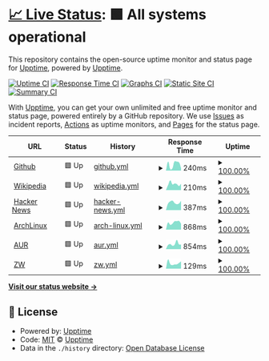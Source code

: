 # [📈 Live Status](https://upptime.github.io/upptime): <!--live status--> **🟩 All systems operational**

This repository contains the open-source uptime monitor and status page for [Upptime](https://upptime.js.org), powered by [Upptime](https://github.com/upptime/upptime).

[![Uptime CI](https://github.com/0xMRTT/status/workflows/Uptime%20CI/badge.svg)](https://github.com/0xMRTT/status/actions?query=workflow%3A%22Uptime+CI%22)
[![Response Time CI](https://github.com/0xMRTT/status/workflows/Response%20Time%20CI/badge.svg)](https://github.com/0xMRTT/status/actions?query=workflow%3A%22Response+Time+CI%22)
[![Graphs CI](https://github.com/0xMRTT/status/workflows/Graphs%20CI/badge.svg)](https://github.com/0xMRTT/status/actions?query=workflow%3A%22Graphs+CI%22)
[![Static Site CI](https://github.com/0xMRTT/status/workflows/Static%20Site%20CI/badge.svg)](https://github.com/0xMRTT/status/actions?query=workflow%3A%22Static+Site+CI%22)
[![Summary CI](https://github.com/0xMRTT/status/workflows/Summary%20CI/badge.svg)](https://github.com/0xMRTT/status/actions?query=workflow%3A%22Summary+CI%22)

With [Upptime](https://upptime.js.org), you can get your own unlimited and free uptime monitor and status page, powered entirely by a GitHub repository. We use [Issues](https://github.com/upptime/upptime/issues) as incident reports, [Actions](https://github.com/0xMRTT/status/actions) as uptime monitors, and [Pages](https://upptime.github.io/upptime) for the status page.

<!--start: status pages-->
<!-- This summary is generated by Upptime (https://github.com/upptime/upptime) -->
<!-- Do not edit this manually, your changes will be overwritten -->
<!-- prettier-ignore -->
| URL | Status | History | Response Time | Uptime |
| --- | ------ | ------- | ------------- | ------ |
| <img alt="" src="https://favicons.githubusercontent.com/www.github.com" height="13"> [Github](https://www.github.com) | 🟩 Up | [github.yml](https://github.com/0xMRTT/status/commits/HEAD/history/github.yml) | <details><summary><img alt="Response time graph" src="./graphs/github/response-time-week.png" height="20"> 240ms</summary><br><a href="https://0xMRTT.github.io/status/history/github"><img alt="Response time 317" src="https://img.shields.io/endpoint?url=https%3A%2F%2Fraw.githubusercontent.com%2F0xMRTT%2Fstatus%2FHEAD%2Fapi%2Fgithub%2Fresponse-time.json"></a><br><a href="https://0xMRTT.github.io/status/history/github"><img alt="24-hour response time 102" src="https://img.shields.io/endpoint?url=https%3A%2F%2Fraw.githubusercontent.com%2F0xMRTT%2Fstatus%2FHEAD%2Fapi%2Fgithub%2Fresponse-time-day.json"></a><br><a href="https://0xMRTT.github.io/status/history/github"><img alt="7-day response time 240" src="https://img.shields.io/endpoint?url=https%3A%2F%2Fraw.githubusercontent.com%2F0xMRTT%2Fstatus%2FHEAD%2Fapi%2Fgithub%2Fresponse-time-week.json"></a><br><a href="https://0xMRTT.github.io/status/history/github"><img alt="30-day response time 317" src="https://img.shields.io/endpoint?url=https%3A%2F%2Fraw.githubusercontent.com%2F0xMRTT%2Fstatus%2FHEAD%2Fapi%2Fgithub%2Fresponse-time-month.json"></a><br><a href="https://0xMRTT.github.io/status/history/github"><img alt="1-year response time 317" src="https://img.shields.io/endpoint?url=https%3A%2F%2Fraw.githubusercontent.com%2F0xMRTT%2Fstatus%2FHEAD%2Fapi%2Fgithub%2Fresponse-time-year.json"></a></details> | <details><summary><a href="https://0xMRTT.github.io/status/history/github">100.00%</a></summary><a href="https://0xMRTT.github.io/status/history/github"><img alt="All-time uptime 100.00%" src="https://img.shields.io/endpoint?url=https%3A%2F%2Fraw.githubusercontent.com%2F0xMRTT%2Fstatus%2FHEAD%2Fapi%2Fgithub%2Fuptime.json"></a><br><a href="https://0xMRTT.github.io/status/history/github"><img alt="24-hour uptime 100.00%" src="https://img.shields.io/endpoint?url=https%3A%2F%2Fraw.githubusercontent.com%2F0xMRTT%2Fstatus%2FHEAD%2Fapi%2Fgithub%2Fuptime-day.json"></a><br><a href="https://0xMRTT.github.io/status/history/github"><img alt="7-day uptime 100.00%" src="https://img.shields.io/endpoint?url=https%3A%2F%2Fraw.githubusercontent.com%2F0xMRTT%2Fstatus%2FHEAD%2Fapi%2Fgithub%2Fuptime-week.json"></a><br><a href="https://0xMRTT.github.io/status/history/github"><img alt="30-day uptime 100.00%" src="https://img.shields.io/endpoint?url=https%3A%2F%2Fraw.githubusercontent.com%2F0xMRTT%2Fstatus%2FHEAD%2Fapi%2Fgithub%2Fuptime-month.json"></a><br><a href="https://0xMRTT.github.io/status/history/github"><img alt="1-year uptime 100.00%" src="https://img.shields.io/endpoint?url=https%3A%2F%2Fraw.githubusercontent.com%2F0xMRTT%2Fstatus%2FHEAD%2Fapi%2Fgithub%2Fuptime-year.json"></a></details>
| <img alt="" src="https://favicons.githubusercontent.com/en.wikipedia.org" height="13"> [Wikipedia](https://en.wikipedia.org) | 🟩 Up | [wikipedia.yml](https://github.com/0xMRTT/status/commits/HEAD/history/wikipedia.yml) | <details><summary><img alt="Response time graph" src="./graphs/wikipedia/response-time-week.png" height="20"> 210ms</summary><br><a href="https://0xMRTT.github.io/status/history/wikipedia"><img alt="Response time 215" src="https://img.shields.io/endpoint?url=https%3A%2F%2Fraw.githubusercontent.com%2F0xMRTT%2Fstatus%2FHEAD%2Fapi%2Fwikipedia%2Fresponse-time.json"></a><br><a href="https://0xMRTT.github.io/status/history/wikipedia"><img alt="24-hour response time 205" src="https://img.shields.io/endpoint?url=https%3A%2F%2Fraw.githubusercontent.com%2F0xMRTT%2Fstatus%2FHEAD%2Fapi%2Fwikipedia%2Fresponse-time-day.json"></a><br><a href="https://0xMRTT.github.io/status/history/wikipedia"><img alt="7-day response time 210" src="https://img.shields.io/endpoint?url=https%3A%2F%2Fraw.githubusercontent.com%2F0xMRTT%2Fstatus%2FHEAD%2Fapi%2Fwikipedia%2Fresponse-time-week.json"></a><br><a href="https://0xMRTT.github.io/status/history/wikipedia"><img alt="30-day response time 215" src="https://img.shields.io/endpoint?url=https%3A%2F%2Fraw.githubusercontent.com%2F0xMRTT%2Fstatus%2FHEAD%2Fapi%2Fwikipedia%2Fresponse-time-month.json"></a><br><a href="https://0xMRTT.github.io/status/history/wikipedia"><img alt="1-year response time 215" src="https://img.shields.io/endpoint?url=https%3A%2F%2Fraw.githubusercontent.com%2F0xMRTT%2Fstatus%2FHEAD%2Fapi%2Fwikipedia%2Fresponse-time-year.json"></a></details> | <details><summary><a href="https://0xMRTT.github.io/status/history/wikipedia">100.00%</a></summary><a href="https://0xMRTT.github.io/status/history/wikipedia"><img alt="All-time uptime 100.00%" src="https://img.shields.io/endpoint?url=https%3A%2F%2Fraw.githubusercontent.com%2F0xMRTT%2Fstatus%2FHEAD%2Fapi%2Fwikipedia%2Fuptime.json"></a><br><a href="https://0xMRTT.github.io/status/history/wikipedia"><img alt="24-hour uptime 100.00%" src="https://img.shields.io/endpoint?url=https%3A%2F%2Fraw.githubusercontent.com%2F0xMRTT%2Fstatus%2FHEAD%2Fapi%2Fwikipedia%2Fuptime-day.json"></a><br><a href="https://0xMRTT.github.io/status/history/wikipedia"><img alt="7-day uptime 100.00%" src="https://img.shields.io/endpoint?url=https%3A%2F%2Fraw.githubusercontent.com%2F0xMRTT%2Fstatus%2FHEAD%2Fapi%2Fwikipedia%2Fuptime-week.json"></a><br><a href="https://0xMRTT.github.io/status/history/wikipedia"><img alt="30-day uptime 100.00%" src="https://img.shields.io/endpoint?url=https%3A%2F%2Fraw.githubusercontent.com%2F0xMRTT%2Fstatus%2FHEAD%2Fapi%2Fwikipedia%2Fuptime-month.json"></a><br><a href="https://0xMRTT.github.io/status/history/wikipedia"><img alt="1-year uptime 100.00%" src="https://img.shields.io/endpoint?url=https%3A%2F%2Fraw.githubusercontent.com%2F0xMRTT%2Fstatus%2FHEAD%2Fapi%2Fwikipedia%2Fuptime-year.json"></a></details>
| <img alt="" src="https://favicons.githubusercontent.com/news.ycombinator.com" height="13"> [Hacker News](https://news.ycombinator.com) | 🟩 Up | [hacker-news.yml](https://github.com/0xMRTT/status/commits/HEAD/history/hacker-news.yml) | <details><summary><img alt="Response time graph" src="./graphs/hacker-news/response-time-week.png" height="20"> 387ms</summary><br><a href="https://0xMRTT.github.io/status/history/hacker-news"><img alt="Response time 368" src="https://img.shields.io/endpoint?url=https%3A%2F%2Fraw.githubusercontent.com%2F0xMRTT%2Fstatus%2FHEAD%2Fapi%2Fhacker-news%2Fresponse-time.json"></a><br><a href="https://0xMRTT.github.io/status/history/hacker-news"><img alt="24-hour response time 456" src="https://img.shields.io/endpoint?url=https%3A%2F%2Fraw.githubusercontent.com%2F0xMRTT%2Fstatus%2FHEAD%2Fapi%2Fhacker-news%2Fresponse-time-day.json"></a><br><a href="https://0xMRTT.github.io/status/history/hacker-news"><img alt="7-day response time 387" src="https://img.shields.io/endpoint?url=https%3A%2F%2Fraw.githubusercontent.com%2F0xMRTT%2Fstatus%2FHEAD%2Fapi%2Fhacker-news%2Fresponse-time-week.json"></a><br><a href="https://0xMRTT.github.io/status/history/hacker-news"><img alt="30-day response time 368" src="https://img.shields.io/endpoint?url=https%3A%2F%2Fraw.githubusercontent.com%2F0xMRTT%2Fstatus%2FHEAD%2Fapi%2Fhacker-news%2Fresponse-time-month.json"></a><br><a href="https://0xMRTT.github.io/status/history/hacker-news"><img alt="1-year response time 368" src="https://img.shields.io/endpoint?url=https%3A%2F%2Fraw.githubusercontent.com%2F0xMRTT%2Fstatus%2FHEAD%2Fapi%2Fhacker-news%2Fresponse-time-year.json"></a></details> | <details><summary><a href="https://0xMRTT.github.io/status/history/hacker-news">100.00%</a></summary><a href="https://0xMRTT.github.io/status/history/hacker-news"><img alt="All-time uptime 99.96%" src="https://img.shields.io/endpoint?url=https%3A%2F%2Fraw.githubusercontent.com%2F0xMRTT%2Fstatus%2FHEAD%2Fapi%2Fhacker-news%2Fuptime.json"></a><br><a href="https://0xMRTT.github.io/status/history/hacker-news"><img alt="24-hour uptime 100.00%" src="https://img.shields.io/endpoint?url=https%3A%2F%2Fraw.githubusercontent.com%2F0xMRTT%2Fstatus%2FHEAD%2Fapi%2Fhacker-news%2Fuptime-day.json"></a><br><a href="https://0xMRTT.github.io/status/history/hacker-news"><img alt="7-day uptime 100.00%" src="https://img.shields.io/endpoint?url=https%3A%2F%2Fraw.githubusercontent.com%2F0xMRTT%2Fstatus%2FHEAD%2Fapi%2Fhacker-news%2Fuptime-week.json"></a><br><a href="https://0xMRTT.github.io/status/history/hacker-news"><img alt="30-day uptime 98.98%" src="https://img.shields.io/endpoint?url=https%3A%2F%2Fraw.githubusercontent.com%2F0xMRTT%2Fstatus%2FHEAD%2Fapi%2Fhacker-news%2Fuptime-month.json"></a><br><a href="https://0xMRTT.github.io/status/history/hacker-news"><img alt="1-year uptime 99.91%" src="https://img.shields.io/endpoint?url=https%3A%2F%2Fraw.githubusercontent.com%2F0xMRTT%2Fstatus%2FHEAD%2Fapi%2Fhacker-news%2Fuptime-year.json"></a></details>
| <img alt="" src="https://favicons.githubusercontent.com/archlinux.org" height="13"> [ArchLinux](https://archlinux.org) | 🟩 Up | [arch-linux.yml](https://github.com/0xMRTT/status/commits/HEAD/history/arch-linux.yml) | <details><summary><img alt="Response time graph" src="./graphs/arch-linux/response-time-week.png" height="20"> 868ms</summary><br><a href="https://0xMRTT.github.io/status/history/arch-linux"><img alt="Response time 922" src="https://img.shields.io/endpoint?url=https%3A%2F%2Fraw.githubusercontent.com%2F0xMRTT%2Fstatus%2FHEAD%2Fapi%2Farch-linux%2Fresponse-time.json"></a><br><a href="https://0xMRTT.github.io/status/history/arch-linux"><img alt="24-hour response time 914" src="https://img.shields.io/endpoint?url=https%3A%2F%2Fraw.githubusercontent.com%2F0xMRTT%2Fstatus%2FHEAD%2Fapi%2Farch-linux%2Fresponse-time-day.json"></a><br><a href="https://0xMRTT.github.io/status/history/arch-linux"><img alt="7-day response time 868" src="https://img.shields.io/endpoint?url=https%3A%2F%2Fraw.githubusercontent.com%2F0xMRTT%2Fstatus%2FHEAD%2Fapi%2Farch-linux%2Fresponse-time-week.json"></a><br><a href="https://0xMRTT.github.io/status/history/arch-linux"><img alt="30-day response time 922" src="https://img.shields.io/endpoint?url=https%3A%2F%2Fraw.githubusercontent.com%2F0xMRTT%2Fstatus%2FHEAD%2Fapi%2Farch-linux%2Fresponse-time-month.json"></a><br><a href="https://0xMRTT.github.io/status/history/arch-linux"><img alt="1-year response time 922" src="https://img.shields.io/endpoint?url=https%3A%2F%2Fraw.githubusercontent.com%2F0xMRTT%2Fstatus%2FHEAD%2Fapi%2Farch-linux%2Fresponse-time-year.json"></a></details> | <details><summary><a href="https://0xMRTT.github.io/status/history/arch-linux">100.00%</a></summary><a href="https://0xMRTT.github.io/status/history/arch-linux"><img alt="All-time uptime 100.00%" src="https://img.shields.io/endpoint?url=https%3A%2F%2Fraw.githubusercontent.com%2F0xMRTT%2Fstatus%2FHEAD%2Fapi%2Farch-linux%2Fuptime.json"></a><br><a href="https://0xMRTT.github.io/status/history/arch-linux"><img alt="24-hour uptime 100.00%" src="https://img.shields.io/endpoint?url=https%3A%2F%2Fraw.githubusercontent.com%2F0xMRTT%2Fstatus%2FHEAD%2Fapi%2Farch-linux%2Fuptime-day.json"></a><br><a href="https://0xMRTT.github.io/status/history/arch-linux"><img alt="7-day uptime 100.00%" src="https://img.shields.io/endpoint?url=https%3A%2F%2Fraw.githubusercontent.com%2F0xMRTT%2Fstatus%2FHEAD%2Fapi%2Farch-linux%2Fuptime-week.json"></a><br><a href="https://0xMRTT.github.io/status/history/arch-linux"><img alt="30-day uptime 100.00%" src="https://img.shields.io/endpoint?url=https%3A%2F%2Fraw.githubusercontent.com%2F0xMRTT%2Fstatus%2FHEAD%2Fapi%2Farch-linux%2Fuptime-month.json"></a><br><a href="https://0xMRTT.github.io/status/history/arch-linux"><img alt="1-year uptime 100.00%" src="https://img.shields.io/endpoint?url=https%3A%2F%2Fraw.githubusercontent.com%2F0xMRTT%2Fstatus%2FHEAD%2Fapi%2Farch-linux%2Fuptime-year.json"></a></details>
| <img alt="" src="https://favicons.githubusercontent.com/aur.archlinux.org" height="13"> [AUR](https://aur.archlinux.org) | 🟩 Up | [aur.yml](https://github.com/0xMRTT/status/commits/HEAD/history/aur.yml) | <details><summary><img alt="Response time graph" src="./graphs/aur/response-time-week.png" height="20"> 854ms</summary><br><a href="https://0xMRTT.github.io/status/history/aur"><img alt="Response time 952" src="https://img.shields.io/endpoint?url=https%3A%2F%2Fraw.githubusercontent.com%2F0xMRTT%2Fstatus%2FHEAD%2Fapi%2Faur%2Fresponse-time.json"></a><br><a href="https://0xMRTT.github.io/status/history/aur"><img alt="24-hour response time 695" src="https://img.shields.io/endpoint?url=https%3A%2F%2Fraw.githubusercontent.com%2F0xMRTT%2Fstatus%2FHEAD%2Fapi%2Faur%2Fresponse-time-day.json"></a><br><a href="https://0xMRTT.github.io/status/history/aur"><img alt="7-day response time 854" src="https://img.shields.io/endpoint?url=https%3A%2F%2Fraw.githubusercontent.com%2F0xMRTT%2Fstatus%2FHEAD%2Fapi%2Faur%2Fresponse-time-week.json"></a><br><a href="https://0xMRTT.github.io/status/history/aur"><img alt="30-day response time 952" src="https://img.shields.io/endpoint?url=https%3A%2F%2Fraw.githubusercontent.com%2F0xMRTT%2Fstatus%2FHEAD%2Fapi%2Faur%2Fresponse-time-month.json"></a><br><a href="https://0xMRTT.github.io/status/history/aur"><img alt="1-year response time 952" src="https://img.shields.io/endpoint?url=https%3A%2F%2Fraw.githubusercontent.com%2F0xMRTT%2Fstatus%2FHEAD%2Fapi%2Faur%2Fresponse-time-year.json"></a></details> | <details><summary><a href="https://0xMRTT.github.io/status/history/aur">100.00%</a></summary><a href="https://0xMRTT.github.io/status/history/aur"><img alt="All-time uptime 99.75%" src="https://img.shields.io/endpoint?url=https%3A%2F%2Fraw.githubusercontent.com%2F0xMRTT%2Fstatus%2FHEAD%2Fapi%2Faur%2Fuptime.json"></a><br><a href="https://0xMRTT.github.io/status/history/aur"><img alt="24-hour uptime 100.00%" src="https://img.shields.io/endpoint?url=https%3A%2F%2Fraw.githubusercontent.com%2F0xMRTT%2Fstatus%2FHEAD%2Fapi%2Faur%2Fuptime-day.json"></a><br><a href="https://0xMRTT.github.io/status/history/aur"><img alt="7-day uptime 100.00%" src="https://img.shields.io/endpoint?url=https%3A%2F%2Fraw.githubusercontent.com%2F0xMRTT%2Fstatus%2FHEAD%2Fapi%2Faur%2Fuptime-week.json"></a><br><a href="https://0xMRTT.github.io/status/history/aur"><img alt="30-day uptime 99.75%" src="https://img.shields.io/endpoint?url=https%3A%2F%2Fraw.githubusercontent.com%2F0xMRTT%2Fstatus%2FHEAD%2Fapi%2Faur%2Fuptime-month.json"></a><br><a href="https://0xMRTT.github.io/status/history/aur"><img alt="1-year uptime 99.75%" src="https://img.shields.io/endpoint?url=https%3A%2F%2Fraw.githubusercontent.com%2F0xMRTT%2Fstatus%2FHEAD%2Fapi%2Faur%2Fuptime-year.json"></a></details>
| <img alt="" src="https://favicons.githubusercontent.com/wiki.zshell.dev" height="13"> [ZW](https://wiki.zshell.dev) | 🟩 Up | [zw.yml](https://github.com/0xMRTT/status/commits/HEAD/history/zw.yml) | <details><summary><img alt="Response time graph" src="./graphs/zw/response-time-week.png" height="20"> 129ms</summary><br><a href="https://0xMRTT.github.io/status/history/zw"><img alt="Response time 129" src="https://img.shields.io/endpoint?url=https%3A%2F%2Fraw.githubusercontent.com%2F0xMRTT%2Fstatus%2FHEAD%2Fapi%2Fzw%2Fresponse-time.json"></a><br><a href="https://0xMRTT.github.io/status/history/zw"><img alt="24-hour response time 129" src="https://img.shields.io/endpoint?url=https%3A%2F%2Fraw.githubusercontent.com%2F0xMRTT%2Fstatus%2FHEAD%2Fapi%2Fzw%2Fresponse-time-day.json"></a><br><a href="https://0xMRTT.github.io/status/history/zw"><img alt="7-day response time 129" src="https://img.shields.io/endpoint?url=https%3A%2F%2Fraw.githubusercontent.com%2F0xMRTT%2Fstatus%2FHEAD%2Fapi%2Fzw%2Fresponse-time-week.json"></a><br><a href="https://0xMRTT.github.io/status/history/zw"><img alt="30-day response time 129" src="https://img.shields.io/endpoint?url=https%3A%2F%2Fraw.githubusercontent.com%2F0xMRTT%2Fstatus%2FHEAD%2Fapi%2Fzw%2Fresponse-time-month.json"></a><br><a href="https://0xMRTT.github.io/status/history/zw"><img alt="1-year response time 129" src="https://img.shields.io/endpoint?url=https%3A%2F%2Fraw.githubusercontent.com%2F0xMRTT%2Fstatus%2FHEAD%2Fapi%2Fzw%2Fresponse-time-year.json"></a></details> | <details><summary><a href="https://0xMRTT.github.io/status/history/zw">100.00%</a></summary><a href="https://0xMRTT.github.io/status/history/zw"><img alt="All-time uptime 100.00%" src="https://img.shields.io/endpoint?url=https%3A%2F%2Fraw.githubusercontent.com%2F0xMRTT%2Fstatus%2FHEAD%2Fapi%2Fzw%2Fuptime.json"></a><br><a href="https://0xMRTT.github.io/status/history/zw"><img alt="24-hour uptime 100.00%" src="https://img.shields.io/endpoint?url=https%3A%2F%2Fraw.githubusercontent.com%2F0xMRTT%2Fstatus%2FHEAD%2Fapi%2Fzw%2Fuptime-day.json"></a><br><a href="https://0xMRTT.github.io/status/history/zw"><img alt="7-day uptime 100.00%" src="https://img.shields.io/endpoint?url=https%3A%2F%2Fraw.githubusercontent.com%2F0xMRTT%2Fstatus%2FHEAD%2Fapi%2Fzw%2Fuptime-week.json"></a><br><a href="https://0xMRTT.github.io/status/history/zw"><img alt="30-day uptime 100.00%" src="https://img.shields.io/endpoint?url=https%3A%2F%2Fraw.githubusercontent.com%2F0xMRTT%2Fstatus%2FHEAD%2Fapi%2Fzw%2Fuptime-month.json"></a><br><a href="https://0xMRTT.github.io/status/history/zw"><img alt="1-year uptime 100.00%" src="https://img.shields.io/endpoint?url=https%3A%2F%2Fraw.githubusercontent.com%2F0xMRTT%2Fstatus%2FHEAD%2Fapi%2Fzw%2Fuptime-year.json"></a></details>

<!--end: status pages-->

[**Visit our status website →**](https://upptime.github.io/upptime)

## 📄 License

- Powered by: [Upptime](https://github.com/upptime/upptime)
- Code: [MIT](./LICENSE) © [Upptime](https://upptime.js.org)
- Data in the `./history` directory: [Open Database License](https://opendatacommons.org/licenses/odbl/1-0/)
